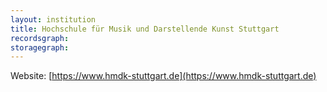 ```yaml
---
layout: institution
title: Hochschule für Musik und Darstellende Kunst Stuttgart
recordsgraph: 
storagegraph: 
---
```


Website: [https://www.hmdk-stuttgart.de](https://www.hmdk-stuttgart.de)
